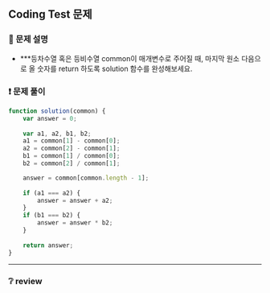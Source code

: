 ## Coding Test 문제

### 📌 문제 설명

- ***등차수열 혹은 등비수열 common이 매개변수로 주어질 때, 마지막 원소 다음으로 올 숫자를 return 하도록 solution 함수를 완성해보세요.

### ❗ 문제 풀이

```javascript
function solution(common) {
    var answer = 0;
    
    var a1, a2, b1, b2;
    a1 = common[1] - common[0];
    a2 = common[2] - common[1];
    b1 = common[1] / common[0];
    b2 = common[2] / common[1];

    answer = common[common.length - 1];
    
    if (a1 === a2) {
        answer = answer + a2;
    }
    if (b1 === b2) {
        answer = answer * b2;
    }
    
    return answer;
}
```

---

### ❔ review

